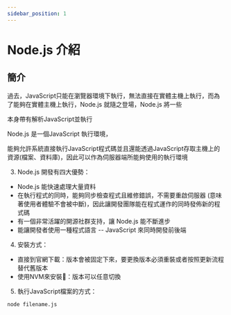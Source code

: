 ```yaml
---
sidebar_position: 1
---
```


# Node.js 介紹

## 簡介
過去，JavaScript只能在瀏覽器環境下執行，無法直接在實體主機上執行，而為了能夠在實體主機上執行，Node.js 就隨之登場，Node.js 將一些

本身帶有解析JavaScript並執行

Node.js 是一個JavaScript 執行環境，

能夠允許系統直接執行JavaScript程式碼並且還能透過JavaScript存取主機上的資源(檔案、資料庫)，因此可以作為伺服器端所能夠使用的執行環境






3. Node.js 開發有四大優勢：
 - Node.js 能快速處理大量資料
 - 在執行程式的同時，能夠同步檢查程式且維修錯誤，不需要重啟伺服器 (意味著使用者體驗不會被中斷)，因此讓開發團隊能在程式運作的同時發佈新的程式碼
 - 有一個非常活躍的開源社群支持，讓 Node.js 能不斷進步
 - 能讓開發者使用一種程式語言 -- JavaScript 來同時開發前後端
4. 安裝方式：
 - 直接到官網下載：版本會被固定下來，要更換版本必須重裝或者按照更新流程替代舊版本
 - 使用NVM來安裝：版本可以任意切換
5. 執行JavaScript檔案的方式：
```
node filename.js
```









